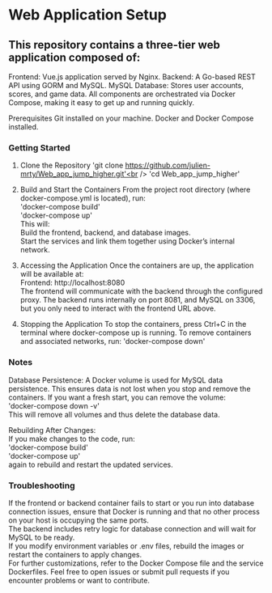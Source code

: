 # Web Application Setup
## This repository contains a three-tier web application composed of:

Frontend: Vue.js application served by Nginx.
Backend: A Go-based REST API using GORM and MySQL.
MySQL Database: Stores user accounts, scores, and game data.
All components are orchestrated via Docker Compose, making it easy to get up and running quickly.

Prerequisites
Git installed on your machine.
Docker and Docker Compose installed.

### Getting Started

1) Clone the Repository
'git clone https://github.com/julien-mrty/Web_app_jump_higher.git'<br />
'cd Web_app_jump_higher'<br />

2) Build and Start the Containers
From the project root directory (where docker-compose.yml is located), run:<br />
'docker-compose build'<br />
'docker-compose up'<br />
This will:<br />
Build the frontend, backend, and database images.<br />
Start the services and link them together using Docker’s internal network.<br />

3) Accessing the Application
Once the containers are up, the application will be available at:<br />
Frontend: http://localhost:8080 <br />
The frontend will communicate with the backend through the configured proxy. The backend runs internally on port 8081, and MySQL on 3306, but you only need to interact with the frontend URL above.

4) Stopping the Application
To stop the containers, press Ctrl+C in the terminal where docker-compose up is running. To remove containers and associated networks, run:
'docker-compose down'

### Notes
Database Persistence:
A Docker volume is used for MySQL data persistence. This ensures data is not lost when you stop and remove the containers. If you want a fresh start, you can remove the volume:<br />
'docker-compose down -v'<br />
This will remove all volumes and thus delete the database data.<br />

Rebuilding After Changes:<br />
If you make changes to the code, run:<br />
'docker-compose build'<br />
'docker-compose up'<br />
again to rebuild and restart the updated services.<br />

### Troubleshooting
If the frontend or backend container fails to start or you run into database connection issues, ensure that Docker is running and that no other process on your host is occupying the same ports.<br />
The backend includes retry logic for database connection and will wait for MySQL to be ready.<br />
If you modify environment variables or .env files, rebuild the images or restart the containers to apply changes.<br />
For further customizations, refer to the Docker Compose file and the service Dockerfiles. Feel free to open issues or submit pull requests if you encounter problems or want to contribute.<br />